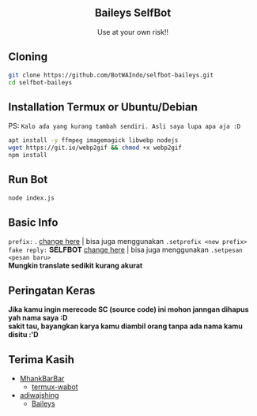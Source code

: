 <h2 align="center">Baileys SelfBot</h2>
<p align="center">Use at your own risk!!</p>

## Cloning
```sh
git clone https://github.com/BotWAIndo/selfbot-baileys.git
cd selfbot-baileys
```

## Installation Termux or Ubuntu/Debian
PS: `Kalo ada yang kurang tambah sendiri. Asli saya lupa apa aja :D`
```sh
apt install -y ffmpeg imagemagick libwebp nodejs
wget https://git.io/webp2gif && chmod +x webp2gif
npm install
```

## Run Bot
```sh
node index.js
```

## Basic Info
`prefix:` . [change here](https://github.com/BotWAIndo/selfbot-baileys/blob/master/index.js#L24) | bisa juga menggunakan `.setprefix <new prefix>` <br />
`fake reply:` 𝐒𝐄𝐋𝐅𝐁𝐎𝐓 [change here](https://github.com/BotWAIndo/selfbot-baileys/blob/master/index.js#L25) | bisa juga menggunakan `.setpesan <pesan baru>` <br />
**Mungkin translate sedikit kurang akurat**

## Peringatan Keras
**Jika kamu ingin merecode SC (source code) ini mohon janngan dihapus yah nama saya :D**<br />
**sakit tau, bayangkan karya kamu diambil orang tanpa ada nama kamu disitu :'D**

## Terima Kasih
- [MhankBarBar](https://github.com/github.com/MhankBarBar)
    - [termux-wabot](https://github.com/MhankBarBar/termux-wabot)
- [adiwajshing](https://github.com/adiwajshing)
    - [Baileys](https://github.com/adiwajshing/baileys)
